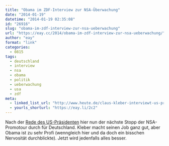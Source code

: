 ```yaml
---
title: "Obama im ZDF-Interview zur NSA-Überwachung"
date: "2014-01-19"
datetime: "2014-01-19 02:35:08"
id: "26916"
slug: "obama-im-zdf-interview-zur-nsa-ueberwachung"
url: "https://eay.cc/2014/obama-im-zdf-interview-zur-nsa-ueberwachung/"
author: "eay"
format: "link"
categories:
  - 0815
tags:
  - deutschland
  - interview
  - nsa
  - obama
  - politik
  - ueberwachung
  - usa
  - zdf
meta:
  - linked_list_url: "http://www.heute.de/claus-kleber-interviewt-us-praesident-obama-zu-seiner-geheimdienst-politik-31536334.html"
  - yourls_shorturl: "https://eay.li/2c2"
---
```


Nach der [Rede des US-Präsidenten](http://washingtonpost.com/politics/full-text-of-president-obamas-jan-17-speech-on-nsa-reforms/2014/01/17/fa33590a-7f8c-11e3-9556-4a4bf7bcbd84_print.html) hier nun der nächste Stopp der NSA-Promotour durch für Deutschland. Kleber macht seinen Job ganz gut, aber Obama ist zu sehr Profi (wenngleich hier und da doch ein bisschen Nervosität durchblickte). Jetzt wird jedenfalls alles besser.
